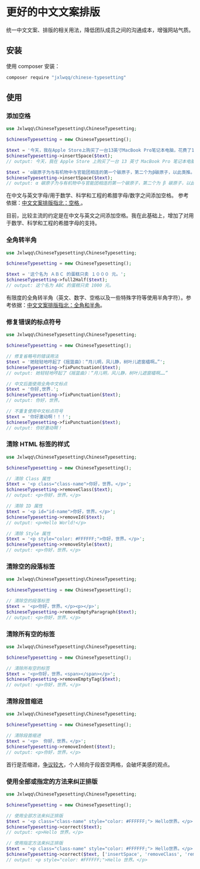 # 更好的中文文案排版
 
统一中文文案、排版的相关用法，降低团队成员之间的沟通成本，增强网站气质。

## 安装
使用 composer 安装：
```bash
composer require "jxlwqq/chinese-typesetting"
```

## 使用

### 添加空格

```php
use Jxlwqq\ChineseTypesetting\ChineseTypesetting;

$chineseTypesetting = new ChineseTypesetting();

$text = '今天，我在Apple Store上购买了一台13英寸MacBook Pro笔记本电脑，花费了14188元。';
$chineseTypesetting->insertSpace($text);
// output: 今天，我在 Apple Store 上购买了一台 13 英寸 MacBook Pro 笔记本电脑，花费了 14188 元。。

$text = 'α碳原子为与有机物中与官能团相连的第一个碳原子，第二个为β碳原子，以此类推。';
$chineseTypesetting->insertSpace($text);
// output: α 碳原子为与有机物中与官能团相连的第一个碳原子，第二个为 β 碳原子，以此类推。
```

在中文与英文字母/用于数学、科学和工程的希腊字母/数字之间添加空格。 参考依据：[中文文案排版指北：空格
](https://github.com/mzlogin/chinese-copywriting-guidelines#空格)。

目前，比较主流的约定是在中文与英文之间添加空格。我在此基础上，增加了对用于数学、科学和工程的希腊字母的支持。

### 全角转半角
```php
use Jxlwqq\ChineseTypesetting\ChineseTypesetting;

$chineseTypesetting = new ChineseTypesetting();

$text = '这个名为 ＡＢＣ 的蛋糕只卖 １０００ 元。';
$chineseTypesetting->full2Half($text);
// output: 这个名为 ABC 的蛋糕只卖 1000 元。
```
有限度的全角转半角（英文、数字、空格以及一些特殊字符等使用半角字符）。参考依据：[中文文案排版指北：全角和半角](https://github.com/mzlogin/chinese-copywriting-guidelines#全角和半角)。


### 修复错误的标点符号
```php
use Jxlwqq\ChineseTypesetting\ChineseTypesetting;

$chineseTypesetting = new ChineseTypesetting();

// 修复省略号的错误用法
$text = '她轻轻地哼起了《摇篮曲》：“月儿明，风儿静，树叶儿遮窗櫺啊…”';
$chineseTypesetting->fixPunctuation($text);
// output: 她轻轻地哼起了《摇篮曲》：“月儿明，风儿静，树叶儿遮窗櫺啊……”

// 中文后面使用全角中文标点
$text = '你好,世界.';
$chineseTypesetting->fixPunctuation($text);
// output: 你好，世界。

// 不重复使用中文标点符号
$text = '你好激动啊！！！';
$chineseTypesetting->fixPunctuation($text);
// output: 你好激动啊！
```

### 清除 HTML 标签的样式
```php
use Jxlwqq\ChineseTypesetting\ChineseTypesetting;

$chineseTypesetting = new ChineseTypesetting();

// 清除 Class 属性
$text = '<p class="class-name">你好，世界。</p>';
$chineseTypesetting->removeClass($text);
// output: <p>你好，世界。</p>

// 清除 ID 属性
$text = '<p id="id-name">你好，世界。</p>';
$chineseTypesetting->removeId($text);
// output: <p>Hello World!</p>

// 清除 Style 属性
$text = '<p style="color: #FFFFFF;">你好，世界。</p>';
$chineseTypesetting->removeStyle($text);
// output: <p>你好，世界。</p>
```

### 清除空的段落标签
```php
use Jxlwqq\ChineseTypesetting\ChineseTypesetting;

$chineseTypesetting = new ChineseTypesetting();

// 清除空的段落标签
$text = '<p>你好，世界。</p><p></p>';
$chineseTypesetting->removeEmptyParagraph($text);
// output: <p>你好，世界。</p>
```

### 清除所有空的标签
```php
use Jxlwqq\ChineseTypesetting\ChineseTypesetting;

$chineseTypesetting = new ChineseTypesetting();

// 清除所有空的标签
$text = '<p>你好，世界。<span></span></p>';
$chineseTypesetting->removeEmptyTag($text);
// output: <p>你好，世界。</p>
```

### 清除段首缩进
```php
use Jxlwqq\ChineseTypesetting\ChineseTypesetting;

$chineseTypesetting = new ChineseTypesetting();

// 清除段首缩进
$text = '<p>  你好，世界。</p>';
$chineseTypesetting->removeIndent($text);
// output: <p>你好，世界。</p>
```

首行是否缩进，[争议较大](https://zh.wikipedia.org/wiki/Wikipedia:投票/段落空兩格)，个人倾向于段首空两格，会破坏美感的观点。

### 使用全部或指定的方法来纠正排版
```php
use Jxlwqq\ChineseTypesetting\ChineseTypesetting;

$chineseTypesetting = new ChineseTypesetting();

// 使用全部方法来纠正排版
$text = '<p class="class-name" style="color: #FFFFFF;"> Hello世界。</p>';
$chineseTypesetting->correct($text);
// output: <p>Hello 世界。</p>

// 使用指定方法来纠正排版
$text = '<p class="class-name" style="color: #FFFFFF;"> Hello世界。</p>';
$chineseTypesetting->correct($text, ['insertSpace', 'removeClass', 'removeIndent']);
// output: <p style="color: #FFFFFF;">Hello 世界。</p>
```